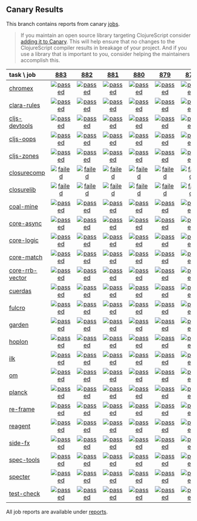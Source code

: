 ## Canary Results

This branch contains reports from canary [jobs](https://github.com/cljs-oss/canary/tree/jobs).

> If you maintain an open source library targeting ClojureScript consider [adding it to Canary](https://github.com/cljs-oss/canary/tree/master#how-to-participate). This will help ensure that no changes to the ClojureScript compiler results in breakage of your project. And if you use a library that is important to you, consider helping the maintainers accomplish this.

[//]: # (begin_overview_table)

| task \ job | <a href="reports/2019/04/21/job-000883-1.10.525-95b13de" title="job #883 finished on 2019-04-21">883</a> | <a href="reports/2019/04/20/job-000882-1.10.525-95b13de" title="job #882 finished on 2019-04-20">882</a> | <a href="reports/2019/04/19/job-000881-1.10.525-95b13de" title="job #881 finished on 2019-04-19">881</a> | <a href="reports/2019/04/18/job-000880-1.10.525-95b13de" title="job #880 finished on 2019-04-18">880</a> | <a href="reports/2019/04/17/job-000879-1.10.525-95b13de" title="job #879 finished on 2019-04-17">879</a> | <a href="reports/2019/04/16/job-000878-1.10.525-95b13de" title="job #878 finished on 2019-04-16">878</a> | <a href="reports/2019/04/16/job-000877-1.10.526-87d0681" title="job #877 finished on 2019-04-16">877</a> | <a href="reports/2019/04/15/job-000876-1.10.525-95b13de" title="job #876 finished on 2019-04-15">876</a> | <a href="reports/2019/04/14/job-000875-1.10.525-95b13de" title="job #875 finished on 2019-04-14">875</a> | <a href="reports/2019/04/13/job-000874-1.10.525-95b13de" title="job #874 finished on 2019-04-13">874</a> |
| :--- | :---: | :---: | :---: | :---: | :---: | :---: | :---: | :---: | :---: | :---: |
| [chromex](https://github.com/binaryage/chromex) | <a href="reports/2019/04/21/job-000883-1.10.525-95b13de#-chromex"><img title="passed" src="http://box.binaryage.com/s-passed.svg"><a> | <a href="reports/2019/04/20/job-000882-1.10.525-95b13de#-chromex"><img title="passed" src="http://box.binaryage.com/s-passed.svg"><a> | <a href="reports/2019/04/19/job-000881-1.10.525-95b13de#-chromex"><img title="passed" src="http://box.binaryage.com/s-passed.svg"><a> | <a href="reports/2019/04/18/job-000880-1.10.525-95b13de#-chromex"><img title="passed" src="http://box.binaryage.com/s-passed.svg"><a> | <a href="reports/2019/04/17/job-000879-1.10.525-95b13de#-chromex"><img title="passed" src="http://box.binaryage.com/s-passed.svg"><a> | <a href="reports/2019/04/16/job-000878-1.10.525-95b13de#-chromex"><img title="passed" src="http://box.binaryage.com/s-passed.svg"><a> | <a href="reports/2019/04/16/job-000877-1.10.526-87d0681#-chromex"><img title="passed" src="http://box.binaryage.com/s-passed.svg"><a> | <a href="reports/2019/04/15/job-000876-1.10.525-95b13de#-chromex"><img title="passed" src="http://box.binaryage.com/s-passed.svg"><a> | <a href="reports/2019/04/14/job-000875-1.10.525-95b13de#-chromex"><img title="passed" src="http://box.binaryage.com/s-passed.svg"><a> | <a href="reports/2019/04/13/job-000874-1.10.525-95b13de#-chromex"><img title="passed" src="http://box.binaryage.com/s-passed.svg"><a> |
| [clara-rules](https://github.com/cerner/clara-rules) | <a href="reports/2019/04/21/job-000883-1.10.525-95b13de#-clara-rules"><img title="passed" src="http://box.binaryage.com/s-passed.svg"><a> | <a href="reports/2019/04/20/job-000882-1.10.525-95b13de#-clara-rules"><img title="passed" src="http://box.binaryage.com/s-passed.svg"><a> | <a href="reports/2019/04/19/job-000881-1.10.525-95b13de#-clara-rules"><img title="passed" src="http://box.binaryage.com/s-passed.svg"><a> | <a href="reports/2019/04/18/job-000880-1.10.525-95b13de#-clara-rules"><img title="passed" src="http://box.binaryage.com/s-passed.svg"><a> | <a href="reports/2019/04/17/job-000879-1.10.525-95b13de#-clara-rules"><img title="passed" src="http://box.binaryage.com/s-passed.svg"><a> | <a href="reports/2019/04/16/job-000878-1.10.525-95b13de#-clara-rules"><img title="passed" src="http://box.binaryage.com/s-passed.svg"><a> | <a href="reports/2019/04/16/job-000877-1.10.526-87d0681#-clara-rules"><img title="passed" src="http://box.binaryage.com/s-passed.svg"><a> | <a href="reports/2019/04/15/job-000876-1.10.525-95b13de#-clara-rules"><img title="passed" src="http://box.binaryage.com/s-passed.svg"><a> | <a href="reports/2019/04/14/job-000875-1.10.525-95b13de#-clara-rules"><img title="passed" src="http://box.binaryage.com/s-passed.svg"><a> | <a href="reports/2019/04/13/job-000874-1.10.525-95b13de#-clara-rules"><img title="passed" src="http://box.binaryage.com/s-passed.svg"><a> |
| [cljs-devtools](https://github.com/binaryage/cljs-devtools) | <a href="reports/2019/04/21/job-000883-1.10.525-95b13de#-cljs-devtools"><img title="passed" src="http://box.binaryage.com/s-passed.svg"><a> | <a href="reports/2019/04/20/job-000882-1.10.525-95b13de#-cljs-devtools"><img title="passed" src="http://box.binaryage.com/s-passed.svg"><a> | <a href="reports/2019/04/19/job-000881-1.10.525-95b13de#-cljs-devtools"><img title="passed" src="http://box.binaryage.com/s-passed.svg"><a> | <a href="reports/2019/04/18/job-000880-1.10.525-95b13de#-cljs-devtools"><img title="passed" src="http://box.binaryage.com/s-passed.svg"><a> | <a href="reports/2019/04/17/job-000879-1.10.525-95b13de#-cljs-devtools"><img title="passed" src="http://box.binaryage.com/s-passed.svg"><a> | <a href="reports/2019/04/16/job-000878-1.10.525-95b13de#-cljs-devtools"><img title="passed" src="http://box.binaryage.com/s-passed.svg"><a> | <a href="reports/2019/04/16/job-000877-1.10.526-87d0681#-cljs-devtools"><img title="passed" src="http://box.binaryage.com/s-passed.svg"><a> | <a href="reports/2019/04/15/job-000876-1.10.525-95b13de#-cljs-devtools"><img title="passed" src="http://box.binaryage.com/s-passed.svg"><a> | <a href="reports/2019/04/14/job-000875-1.10.525-95b13de#-cljs-devtools"><img title="passed" src="http://box.binaryage.com/s-passed.svg"><a> | <a href="reports/2019/04/13/job-000874-1.10.525-95b13de#-cljs-devtools"><img title="passed" src="http://box.binaryage.com/s-passed.svg"><a> |
| [cljs-oops](https://github.com/binaryage/cljs-oops) | <a href="reports/2019/04/21/job-000883-1.10.525-95b13de#-cljs-oops"><img title="passed" src="http://box.binaryage.com/s-passed.svg"><a> | <a href="reports/2019/04/20/job-000882-1.10.525-95b13de#-cljs-oops"><img title="passed" src="http://box.binaryage.com/s-passed.svg"><a> | <a href="reports/2019/04/19/job-000881-1.10.525-95b13de#-cljs-oops"><img title="passed" src="http://box.binaryage.com/s-passed.svg"><a> | <a href="reports/2019/04/18/job-000880-1.10.525-95b13de#-cljs-oops"><img title="passed" src="http://box.binaryage.com/s-passed.svg"><a> | <a href="reports/2019/04/17/job-000879-1.10.525-95b13de#-cljs-oops"><img title="passed" src="http://box.binaryage.com/s-passed.svg"><a> | <a href="reports/2019/04/16/job-000878-1.10.525-95b13de#-cljs-oops"><img title="passed" src="http://box.binaryage.com/s-passed.svg"><a> | <a href="reports/2019/04/16/job-000877-1.10.526-87d0681#-cljs-oops"><img title="passed" src="http://box.binaryage.com/s-passed.svg"><a> | <a href="reports/2019/04/15/job-000876-1.10.525-95b13de#-cljs-oops"><img title="passed" src="http://box.binaryage.com/s-passed.svg"><a> | <a href="reports/2019/04/14/job-000875-1.10.525-95b13de#-cljs-oops"><img title="passed" src="http://box.binaryage.com/s-passed.svg"><a> | <a href="reports/2019/04/13/job-000874-1.10.525-95b13de#-cljs-oops"><img title="passed" src="http://box.binaryage.com/s-passed.svg"><a> |
| [cljs-zones](https://github.com/binaryage/cljs-zones) | <a href="reports/2019/04/21/job-000883-1.10.525-95b13de#-cljs-zones"><img title="passed" src="http://box.binaryage.com/s-passed.svg"><a> | <a href="reports/2019/04/20/job-000882-1.10.525-95b13de#-cljs-zones"><img title="passed" src="http://box.binaryage.com/s-passed.svg"><a> | <a href="reports/2019/04/19/job-000881-1.10.525-95b13de#-cljs-zones"><img title="passed" src="http://box.binaryage.com/s-passed.svg"><a> | <a href="reports/2019/04/18/job-000880-1.10.525-95b13de#-cljs-zones"><img title="passed" src="http://box.binaryage.com/s-passed.svg"><a> | <a href="reports/2019/04/17/job-000879-1.10.525-95b13de#-cljs-zones"><img title="passed" src="http://box.binaryage.com/s-passed.svg"><a> | <a href="reports/2019/04/16/job-000878-1.10.525-95b13de#-cljs-zones"><img title="passed" src="http://box.binaryage.com/s-passed.svg"><a> | <a href="reports/2019/04/16/job-000877-1.10.526-87d0681#-cljs-zones"><img title="passed" src="http://box.binaryage.com/s-passed.svg"><a> | <a href="reports/2019/04/15/job-000876-1.10.525-95b13de#-cljs-zones"><img title="passed" src="http://box.binaryage.com/s-passed.svg"><a> | <a href="reports/2019/04/14/job-000875-1.10.525-95b13de#-cljs-zones"><img title="passed" src="http://box.binaryage.com/s-passed.svg"><a> | <a href="reports/2019/04/13/job-000874-1.10.525-95b13de#-cljs-zones"><img title="passed" src="http://box.binaryage.com/s-passed.svg"><a> |
| [closurecomp](https://github.com/mfikes/closurecomp) | <a href="reports/2019/04/21/job-000883-1.10.525-95b13de#-closurecomp"><img title="failed" src="http://box.binaryage.com/s-failed.svg"><a> | <a href="reports/2019/04/20/job-000882-1.10.525-95b13de#-closurecomp"><img title="failed" src="http://box.binaryage.com/s-failed.svg"><a> | <a href="reports/2019/04/19/job-000881-1.10.525-95b13de#-closurecomp"><img title="failed" src="http://box.binaryage.com/s-failed.svg"><a> | <a href="reports/2019/04/18/job-000880-1.10.525-95b13de#-closurecomp"><img title="failed" src="http://box.binaryage.com/s-failed.svg"><a> | <a href="reports/2019/04/17/job-000879-1.10.525-95b13de#-closurecomp"><img title="failed" src="http://box.binaryage.com/s-failed.svg"><a> | <a href="reports/2019/04/16/job-000878-1.10.525-95b13de#-closurecomp"><img title="failed" src="http://box.binaryage.com/s-failed.svg"><a> | <a href="reports/2019/04/16/job-000877-1.10.526-87d0681#-closurecomp"><img title="failed" src="http://box.binaryage.com/s-failed.svg"><a> | <a href="reports/2019/04/15/job-000876-1.10.525-95b13de#-closurecomp"><img title="failed" src="http://box.binaryage.com/s-failed.svg"><a> | <a href="reports/2019/04/14/job-000875-1.10.525-95b13de#-closurecomp"><img title="failed" src="http://box.binaryage.com/s-failed.svg"><a> | <a href="reports/2019/04/13/job-000874-1.10.525-95b13de#-closurecomp"><img title="failed" src="http://box.binaryage.com/s-failed.svg"><a> |
| [closurelib](https://github.com/mfikes/closurelib) | <a href="reports/2019/04/21/job-000883-1.10.525-95b13de#-closurelib"><img title="failed" src="http://box.binaryage.com/s-failed.svg"><a> | <a href="reports/2019/04/20/job-000882-1.10.525-95b13de#-closurelib"><img title="failed" src="http://box.binaryage.com/s-failed.svg"><a> | <a href="reports/2019/04/19/job-000881-1.10.525-95b13de#-closurelib"><img title="failed" src="http://box.binaryage.com/s-failed.svg"><a> | <a href="reports/2019/04/18/job-000880-1.10.525-95b13de#-closurelib"><img title="failed" src="http://box.binaryage.com/s-failed.svg"><a> | <a href="reports/2019/04/17/job-000879-1.10.525-95b13de#-closurelib"><img title="failed" src="http://box.binaryage.com/s-failed.svg"><a> | <a href="reports/2019/04/16/job-000878-1.10.525-95b13de#-closurelib"><img title="failed" src="http://box.binaryage.com/s-failed.svg"><a> | <a href="reports/2019/04/16/job-000877-1.10.526-87d0681#-closurelib"><img title="failed" src="http://box.binaryage.com/s-failed.svg"><a> | <a href="reports/2019/04/15/job-000876-1.10.525-95b13de#-closurelib"><img title="failed" src="http://box.binaryage.com/s-failed.svg"><a> | <a href="reports/2019/04/14/job-000875-1.10.525-95b13de#-closurelib"><img title="failed" src="http://box.binaryage.com/s-failed.svg"><a> | <a href="reports/2019/04/13/job-000874-1.10.525-95b13de#-closurelib"><img title="failed" src="http://box.binaryage.com/s-failed.svg"><a> |
| [coal-mine](https://github.com/mfikes/coal-mine) | <a href="reports/2019/04/21/job-000883-1.10.525-95b13de#-coal-mine"><img title="passed" src="http://box.binaryage.com/s-passed.svg"><a> | <a href="reports/2019/04/20/job-000882-1.10.525-95b13de#-coal-mine"><img title="passed" src="http://box.binaryage.com/s-passed.svg"><a> | <a href="reports/2019/04/19/job-000881-1.10.525-95b13de#-coal-mine"><img title="passed" src="http://box.binaryage.com/s-passed.svg"><a> | <a href="reports/2019/04/18/job-000880-1.10.525-95b13de#-coal-mine"><img title="passed" src="http://box.binaryage.com/s-passed.svg"><a> | <a href="reports/2019/04/17/job-000879-1.10.525-95b13de#-coal-mine"><img title="passed" src="http://box.binaryage.com/s-passed.svg"><a> | <a href="reports/2019/04/16/job-000878-1.10.525-95b13de#-coal-mine"><img title="passed" src="http://box.binaryage.com/s-passed.svg"><a> | <a href="reports/2019/04/16/job-000877-1.10.526-87d0681#-coal-mine"><img title="passed" src="http://box.binaryage.com/s-passed.svg"><a> | <a href="reports/2019/04/15/job-000876-1.10.525-95b13de#-coal-mine"><img title="passed" src="http://box.binaryage.com/s-passed.svg"><a> | <a href="reports/2019/04/14/job-000875-1.10.525-95b13de#-coal-mine"><img title="passed" src="http://box.binaryage.com/s-passed.svg"><a> | <a href="reports/2019/04/13/job-000874-1.10.525-95b13de#-coal-mine"><img title="passed" src="http://box.binaryage.com/s-passed.svg"><a> |
| [core-async](https://github.com/clojure/core.async) | <a href="reports/2019/04/21/job-000883-1.10.525-95b13de#-core-async"><img title="passed" src="http://box.binaryage.com/s-passed.svg"><a> | <a href="reports/2019/04/20/job-000882-1.10.525-95b13de#-core-async"><img title="passed" src="http://box.binaryage.com/s-passed.svg"><a> | <a href="reports/2019/04/19/job-000881-1.10.525-95b13de#-core-async"><img title="passed" src="http://box.binaryage.com/s-passed.svg"><a> | <a href="reports/2019/04/18/job-000880-1.10.525-95b13de#-core-async"><img title="passed" src="http://box.binaryage.com/s-passed.svg"><a> | <a href="reports/2019/04/17/job-000879-1.10.525-95b13de#-core-async"><img title="passed" src="http://box.binaryage.com/s-passed.svg"><a> | <a href="reports/2019/04/16/job-000878-1.10.525-95b13de#-core-async"><img title="passed" src="http://box.binaryage.com/s-passed.svg"><a> | <a href="reports/2019/04/16/job-000877-1.10.526-87d0681#-core-async"><img title="passed" src="http://box.binaryage.com/s-passed.svg"><a> | <a href="reports/2019/04/15/job-000876-1.10.525-95b13de#-core-async"><img title="passed" src="http://box.binaryage.com/s-passed.svg"><a> | <a href="reports/2019/04/14/job-000875-1.10.525-95b13de#-core-async"><img title="passed" src="http://box.binaryage.com/s-passed.svg"><a> | <a href="reports/2019/04/13/job-000874-1.10.525-95b13de#-core-async"><img title="passed" src="http://box.binaryage.com/s-passed.svg"><a> |
| [core-logic](https://github.com/clojure/core.logic) | <a href="reports/2019/04/21/job-000883-1.10.525-95b13de#-core-logic"><img title="passed" src="http://box.binaryage.com/s-passed.svg"><a> | <a href="reports/2019/04/20/job-000882-1.10.525-95b13de#-core-logic"><img title="passed" src="http://box.binaryage.com/s-passed.svg"><a> | <a href="reports/2019/04/19/job-000881-1.10.525-95b13de#-core-logic"><img title="passed" src="http://box.binaryage.com/s-passed.svg"><a> | <a href="reports/2019/04/18/job-000880-1.10.525-95b13de#-core-logic"><img title="passed" src="http://box.binaryage.com/s-passed.svg"><a> | <a href="reports/2019/04/17/job-000879-1.10.525-95b13de#-core-logic"><img title="passed" src="http://box.binaryage.com/s-passed.svg"><a> | <a href="reports/2019/04/16/job-000878-1.10.525-95b13de#-core-logic"><img title="passed" src="http://box.binaryage.com/s-passed.svg"><a> | <a href="reports/2019/04/16/job-000877-1.10.526-87d0681#-core-logic"><img title="passed" src="http://box.binaryage.com/s-passed.svg"><a> | <a href="reports/2019/04/15/job-000876-1.10.525-95b13de#-core-logic"><img title="passed" src="http://box.binaryage.com/s-passed.svg"><a> | <a href="reports/2019/04/14/job-000875-1.10.525-95b13de#-core-logic"><img title="passed" src="http://box.binaryage.com/s-passed.svg"><a> | <a href="reports/2019/04/13/job-000874-1.10.525-95b13de#-core-logic"><img title="passed" src="http://box.binaryage.com/s-passed.svg"><a> |
| [core-match](https://github.com/clojure/core.match) | <a href="reports/2019/04/21/job-000883-1.10.525-95b13de#-core-match"><img title="passed" src="http://box.binaryage.com/s-passed.svg"><a> | <a href="reports/2019/04/20/job-000882-1.10.525-95b13de#-core-match"><img title="passed" src="http://box.binaryage.com/s-passed.svg"><a> | <a href="reports/2019/04/19/job-000881-1.10.525-95b13de#-core-match"><img title="passed" src="http://box.binaryage.com/s-passed.svg"><a> | <a href="reports/2019/04/18/job-000880-1.10.525-95b13de#-core-match"><img title="passed" src="http://box.binaryage.com/s-passed.svg"><a> | <a href="reports/2019/04/17/job-000879-1.10.525-95b13de#-core-match"><img title="passed" src="http://box.binaryage.com/s-passed.svg"><a> | <a href="reports/2019/04/16/job-000878-1.10.525-95b13de#-core-match"><img title="passed" src="http://box.binaryage.com/s-passed.svg"><a> | <a href="reports/2019/04/16/job-000877-1.10.526-87d0681#-core-match"><img title="passed" src="http://box.binaryage.com/s-passed.svg"><a> | <a href="reports/2019/04/15/job-000876-1.10.525-95b13de#-core-match"><img title="passed" src="http://box.binaryage.com/s-passed.svg"><a> | <a href="reports/2019/04/14/job-000875-1.10.525-95b13de#-core-match"><img title="passed" src="http://box.binaryage.com/s-passed.svg"><a> | <a href="reports/2019/04/13/job-000874-1.10.525-95b13de#-core-match"><img title="passed" src="http://box.binaryage.com/s-passed.svg"><a> |
| [core-rrb-vector](https://github.com/clojure/core.rrb-vector) | <a href="reports/2019/04/21/job-000883-1.10.525-95b13de#-core-rrb-vector"><img title="passed" src="http://box.binaryage.com/s-passed.svg"><a> | <a href="reports/2019/04/20/job-000882-1.10.525-95b13de#-core-rrb-vector"><img title="passed" src="http://box.binaryage.com/s-passed.svg"><a> | <a href="reports/2019/04/19/job-000881-1.10.525-95b13de#-core-rrb-vector"><img title="passed" src="http://box.binaryage.com/s-passed.svg"><a> | <a href="reports/2019/04/18/job-000880-1.10.525-95b13de#-core-rrb-vector"><img title="passed" src="http://box.binaryage.com/s-passed.svg"><a> | <a href="reports/2019/04/17/job-000879-1.10.525-95b13de#-core-rrb-vector"><img title="passed" src="http://box.binaryage.com/s-passed.svg"><a> | <a href="reports/2019/04/16/job-000878-1.10.525-95b13de#-core-rrb-vector"><img title="passed" src="http://box.binaryage.com/s-passed.svg"><a> | <a href="reports/2019/04/16/job-000877-1.10.526-87d0681#-core-rrb-vector"><img title="passed" src="http://box.binaryage.com/s-passed.svg"><a> | <a href="reports/2019/04/15/job-000876-1.10.525-95b13de#-core-rrb-vector"><img title="passed" src="http://box.binaryage.com/s-passed.svg"><a> | <a href="reports/2019/04/14/job-000875-1.10.525-95b13de#-core-rrb-vector"><img title="passed" src="http://box.binaryage.com/s-passed.svg"><a> | <a href="reports/2019/04/13/job-000874-1.10.525-95b13de#-core-rrb-vector"><img title="passed" src="http://box.binaryage.com/s-passed.svg"><a> |
| [cuerdas](https://github.com/funcool/cuerdas) | <a href="reports/2019/04/21/job-000883-1.10.525-95b13de#-cuerdas"><img title="passed" src="http://box.binaryage.com/s-passed.svg"><a> | <a href="reports/2019/04/20/job-000882-1.10.525-95b13de#-cuerdas"><img title="passed" src="http://box.binaryage.com/s-passed.svg"><a> | <a href="reports/2019/04/19/job-000881-1.10.525-95b13de#-cuerdas"><img title="passed" src="http://box.binaryage.com/s-passed.svg"><a> | <a href="reports/2019/04/18/job-000880-1.10.525-95b13de#-cuerdas"><img title="passed" src="http://box.binaryage.com/s-passed.svg"><a> | <a href="reports/2019/04/17/job-000879-1.10.525-95b13de#-cuerdas"><img title="passed" src="http://box.binaryage.com/s-passed.svg"><a> | <a href="reports/2019/04/16/job-000878-1.10.525-95b13de#-cuerdas"><img title="passed" src="http://box.binaryage.com/s-passed.svg"><a> | <a href="reports/2019/04/16/job-000877-1.10.526-87d0681#-cuerdas"><img title="passed" src="http://box.binaryage.com/s-passed.svg"><a> | <a href="reports/2019/04/15/job-000876-1.10.525-95b13de#-cuerdas"><img title="passed" src="http://box.binaryage.com/s-passed.svg"><a> | <a href="reports/2019/04/14/job-000875-1.10.525-95b13de#-cuerdas"><img title="passed" src="http://box.binaryage.com/s-passed.svg"><a> | <a href="reports/2019/04/13/job-000874-1.10.525-95b13de#-cuerdas"><img title="passed" src="http://box.binaryage.com/s-passed.svg"><a> |
| [fulcro](https://github.com/fulcrologic/fulcro) | <a href="reports/2019/04/21/job-000883-1.10.525-95b13de#-fulcro"><img title="passed" src="http://box.binaryage.com/s-passed.svg"><a> | <a href="reports/2019/04/20/job-000882-1.10.525-95b13de#-fulcro"><img title="passed" src="http://box.binaryage.com/s-passed.svg"><a> | <a href="reports/2019/04/19/job-000881-1.10.525-95b13de#-fulcro"><img title="passed" src="http://box.binaryage.com/s-passed.svg"><a> | <a href="reports/2019/04/18/job-000880-1.10.525-95b13de#-fulcro"><img title="passed" src="http://box.binaryage.com/s-passed.svg"><a> | <a href="reports/2019/04/17/job-000879-1.10.525-95b13de#-fulcro"><img title="passed" src="http://box.binaryage.com/s-passed.svg"><a> | <a href="reports/2019/04/16/job-000878-1.10.525-95b13de#-fulcro"><img title="passed" src="http://box.binaryage.com/s-passed.svg"><a> | <a href="reports/2019/04/16/job-000877-1.10.526-87d0681#-fulcro"><img title="passed" src="http://box.binaryage.com/s-passed.svg"><a> | <a href="reports/2019/04/15/job-000876-1.10.525-95b13de#-fulcro"><img title="passed" src="http://box.binaryage.com/s-passed.svg"><a> | <a href="reports/2019/04/14/job-000875-1.10.525-95b13de#-fulcro"><img title="passed" src="http://box.binaryage.com/s-passed.svg"><a> | <a href="reports/2019/04/13/job-000874-1.10.525-95b13de#-fulcro"><img title="passed" src="http://box.binaryage.com/s-passed.svg"><a> |
| [garden](https://github.com/noprompt/garden) | <a href="reports/2019/04/21/job-000883-1.10.525-95b13de#-garden"><img title="passed" src="http://box.binaryage.com/s-passed.svg"><a> | <a href="reports/2019/04/20/job-000882-1.10.525-95b13de#-garden"><img title="passed" src="http://box.binaryage.com/s-passed.svg"><a> | <a href="reports/2019/04/19/job-000881-1.10.525-95b13de#-garden"><img title="passed" src="http://box.binaryage.com/s-passed.svg"><a> | <a href="reports/2019/04/18/job-000880-1.10.525-95b13de#-garden"><img title="passed" src="http://box.binaryage.com/s-passed.svg"><a> | <a href="reports/2019/04/17/job-000879-1.10.525-95b13de#-garden"><img title="passed" src="http://box.binaryage.com/s-passed.svg"><a> | <a href="reports/2019/04/16/job-000878-1.10.525-95b13de#-garden"><img title="passed" src="http://box.binaryage.com/s-passed.svg"><a> | <a href="reports/2019/04/16/job-000877-1.10.526-87d0681#-garden"><img title="passed" src="http://box.binaryage.com/s-passed.svg"><a> | <a href="reports/2019/04/15/job-000876-1.10.525-95b13de#-garden"><img title="passed" src="http://box.binaryage.com/s-passed.svg"><a> | <a href="reports/2019/04/14/job-000875-1.10.525-95b13de#-garden"><img title="passed" src="http://box.binaryage.com/s-passed.svg"><a> | <a href="reports/2019/04/13/job-000874-1.10.525-95b13de#-garden"><img title="passed" src="http://box.binaryage.com/s-passed.svg"><a> |
| [hoplon](https://github.com/hoplon/hoplon) | <a href="reports/2019/04/21/job-000883-1.10.525-95b13de#-hoplon"><img title="passed" src="http://box.binaryage.com/s-passed.svg"><a> | <a href="reports/2019/04/20/job-000882-1.10.525-95b13de#-hoplon"><img title="passed" src="http://box.binaryage.com/s-passed.svg"><a> | <a href="reports/2019/04/19/job-000881-1.10.525-95b13de#-hoplon"><img title="passed" src="http://box.binaryage.com/s-passed.svg"><a> | <a href="reports/2019/04/18/job-000880-1.10.525-95b13de#-hoplon"><img title="passed" src="http://box.binaryage.com/s-passed.svg"><a> | <a href="reports/2019/04/17/job-000879-1.10.525-95b13de#-hoplon"><img title="passed" src="http://box.binaryage.com/s-passed.svg"><a> | <a href="reports/2019/04/16/job-000878-1.10.525-95b13de#-hoplon"><img title="passed" src="http://box.binaryage.com/s-passed.svg"><a> | <a href="reports/2019/04/16/job-000877-1.10.526-87d0681#-hoplon"><img title="passed" src="http://box.binaryage.com/s-passed.svg"><a> | <a href="reports/2019/04/15/job-000876-1.10.525-95b13de#-hoplon"><img title="passed" src="http://box.binaryage.com/s-passed.svg"><a> | <a href="reports/2019/04/14/job-000875-1.10.525-95b13de#-hoplon"><img title="passed" src="http://box.binaryage.com/s-passed.svg"><a> | <a href="reports/2019/04/13/job-000874-1.10.525-95b13de#-hoplon"><img title="passed" src="http://box.binaryage.com/s-passed.svg"><a> |
| [ilk](https://github.com/mfikes/ilk) | <a href="reports/2019/04/21/job-000883-1.10.525-95b13de#-ilk"><img title="passed" src="http://box.binaryage.com/s-passed.svg"><a> | <a href="reports/2019/04/20/job-000882-1.10.525-95b13de#-ilk"><img title="passed" src="http://box.binaryage.com/s-passed.svg"><a> | <a href="reports/2019/04/19/job-000881-1.10.525-95b13de#-ilk"><img title="passed" src="http://box.binaryage.com/s-passed.svg"><a> | <a href="reports/2019/04/18/job-000880-1.10.525-95b13de#-ilk"><img title="passed" src="http://box.binaryage.com/s-passed.svg"><a> | <a href="reports/2019/04/17/job-000879-1.10.525-95b13de#-ilk"><img title="passed" src="http://box.binaryage.com/s-passed.svg"><a> | <a href="reports/2019/04/16/job-000878-1.10.525-95b13de#-ilk"><img title="passed" src="http://box.binaryage.com/s-passed.svg"><a> | <a href="reports/2019/04/16/job-000877-1.10.526-87d0681#-ilk"><img title="passed" src="http://box.binaryage.com/s-passed.svg"><a> | <a href="reports/2019/04/15/job-000876-1.10.525-95b13de#-ilk"><img title="passed" src="http://box.binaryage.com/s-passed.svg"><a> | <a href="reports/2019/04/14/job-000875-1.10.525-95b13de#-ilk"><img title="passed" src="http://box.binaryage.com/s-passed.svg"><a> | <a href="reports/2019/04/13/job-000874-1.10.525-95b13de#-ilk"><img title="passed" src="http://box.binaryage.com/s-passed.svg"><a> |
| [om](https://github.com/omcljs/om) | <a href="reports/2019/04/21/job-000883-1.10.525-95b13de#-om"><img title="passed" src="http://box.binaryage.com/s-passed.svg"><a> | <a href="reports/2019/04/20/job-000882-1.10.525-95b13de#-om"><img title="passed" src="http://box.binaryage.com/s-passed.svg"><a> | <a href="reports/2019/04/19/job-000881-1.10.525-95b13de#-om"><img title="passed" src="http://box.binaryage.com/s-passed.svg"><a> | <a href="reports/2019/04/18/job-000880-1.10.525-95b13de#-om"><img title="passed" src="http://box.binaryage.com/s-passed.svg"><a> | <a href="reports/2019/04/17/job-000879-1.10.525-95b13de#-om"><img title="passed" src="http://box.binaryage.com/s-passed.svg"><a> | <a href="reports/2019/04/16/job-000878-1.10.525-95b13de#-om"><img title="passed" src="http://box.binaryage.com/s-passed.svg"><a> | <a href="reports/2019/04/16/job-000877-1.10.526-87d0681#-om"><img title="passed" src="http://box.binaryage.com/s-passed.svg"><a> | <a href="reports/2019/04/15/job-000876-1.10.525-95b13de#-om"><img title="passed" src="http://box.binaryage.com/s-passed.svg"><a> | <a href="reports/2019/04/14/job-000875-1.10.525-95b13de#-om"><img title="passed" src="http://box.binaryage.com/s-passed.svg"><a> | <a href="reports/2019/04/13/job-000874-1.10.525-95b13de#-om"><img title="passed" src="http://box.binaryage.com/s-passed.svg"><a> |
| [planck](https://github.com/planck-repl/planck) | <a href="reports/2019/04/21/job-000883-1.10.525-95b13de#-planck"><img title="passed" src="http://box.binaryage.com/s-passed.svg"><a> | <a href="reports/2019/04/20/job-000882-1.10.525-95b13de#-planck"><img title="passed" src="http://box.binaryage.com/s-passed.svg"><a> | <a href="reports/2019/04/19/job-000881-1.10.525-95b13de#-planck"><img title="passed" src="http://box.binaryage.com/s-passed.svg"><a> | <a href="reports/2019/04/18/job-000880-1.10.525-95b13de#-planck"><img title="passed" src="http://box.binaryage.com/s-passed.svg"><a> | <a href="reports/2019/04/17/job-000879-1.10.525-95b13de#-planck"><img title="passed" src="http://box.binaryage.com/s-passed.svg"><a> | <a href="reports/2019/04/16/job-000878-1.10.525-95b13de#-planck"><img title="passed" src="http://box.binaryage.com/s-passed.svg"><a> | <a href="reports/2019/04/16/job-000877-1.10.526-87d0681#-planck"><img title="passed" src="http://box.binaryage.com/s-passed.svg"><a> | <a href="reports/2019/04/15/job-000876-1.10.525-95b13de#-planck"><img title="passed" src="http://box.binaryage.com/s-passed.svg"><a> | <a href="reports/2019/04/14/job-000875-1.10.525-95b13de#-planck"><img title="passed" src="http://box.binaryage.com/s-passed.svg"><a> | <a href="reports/2019/04/13/job-000874-1.10.525-95b13de#-planck"><img title="passed" src="http://box.binaryage.com/s-passed.svg"><a> |
| [re-frame](https://github.com/Day8/re-frame) | <a href="reports/2019/04/21/job-000883-1.10.525-95b13de#-re-frame"><img title="passed" src="http://box.binaryage.com/s-passed.svg"><a> | <a href="reports/2019/04/20/job-000882-1.10.525-95b13de#-re-frame"><img title="passed" src="http://box.binaryage.com/s-passed.svg"><a> | <a href="reports/2019/04/19/job-000881-1.10.525-95b13de#-re-frame"><img title="passed" src="http://box.binaryage.com/s-passed.svg"><a> | <a href="reports/2019/04/18/job-000880-1.10.525-95b13de#-re-frame"><img title="passed" src="http://box.binaryage.com/s-passed.svg"><a> | <a href="reports/2019/04/17/job-000879-1.10.525-95b13de#-re-frame"><img title="passed" src="http://box.binaryage.com/s-passed.svg"><a> | <a href="reports/2019/04/16/job-000878-1.10.525-95b13de#-re-frame"><img title="passed" src="http://box.binaryage.com/s-passed.svg"><a> | <a href="reports/2019/04/16/job-000877-1.10.526-87d0681#-re-frame"><img title="passed" src="http://box.binaryage.com/s-passed.svg"><a> | <a href="reports/2019/04/15/job-000876-1.10.525-95b13de#-re-frame"><img title="passed" src="http://box.binaryage.com/s-passed.svg"><a> | <a href="reports/2019/04/14/job-000875-1.10.525-95b13de#-re-frame"><img title="passed" src="http://box.binaryage.com/s-passed.svg"><a> | <a href="reports/2019/04/13/job-000874-1.10.525-95b13de#-re-frame"><img title="passed" src="http://box.binaryage.com/s-passed.svg"><a> |
| [reagent](https://github.com/reagent-project/reagent) | <a href="reports/2019/04/21/job-000883-1.10.525-95b13de#-reagent"><img title="passed" src="http://box.binaryage.com/s-passed.svg"><a> | <a href="reports/2019/04/20/job-000882-1.10.525-95b13de#-reagent"><img title="passed" src="http://box.binaryage.com/s-passed.svg"><a> | <a href="reports/2019/04/19/job-000881-1.10.525-95b13de#-reagent"><img title="passed" src="http://box.binaryage.com/s-passed.svg"><a> | <a href="reports/2019/04/18/job-000880-1.10.525-95b13de#-reagent"><img title="passed" src="http://box.binaryage.com/s-passed.svg"><a> | <a href="reports/2019/04/17/job-000879-1.10.525-95b13de#-reagent"><img title="passed" src="http://box.binaryage.com/s-passed.svg"><a> | <a href="reports/2019/04/16/job-000878-1.10.525-95b13de#-reagent"><img title="passed" src="http://box.binaryage.com/s-passed.svg"><a> | <a href="reports/2019/04/16/job-000877-1.10.526-87d0681#-reagent"><img title="passed" src="http://box.binaryage.com/s-passed.svg"><a> | <a href="reports/2019/04/15/job-000876-1.10.525-95b13de#-reagent"><img title="passed" src="http://box.binaryage.com/s-passed.svg"><a> | <a href="reports/2019/04/14/job-000875-1.10.525-95b13de#-reagent"><img title="passed" src="http://box.binaryage.com/s-passed.svg"><a> | <a href="reports/2019/04/13/job-000874-1.10.525-95b13de#-reagent"><img title="passed" src="http://box.binaryage.com/s-passed.svg"><a> |
| [side-fx](https://github.com/cljsrn/side-fx) | <a href="reports/2019/04/21/job-000883-1.10.525-95b13de#-side-fx"><img title="passed" src="http://box.binaryage.com/s-passed.svg"><a> | <a href="reports/2019/04/20/job-000882-1.10.525-95b13de#-side-fx"><img title="passed" src="http://box.binaryage.com/s-passed.svg"><a> | <a href="reports/2019/04/19/job-000881-1.10.525-95b13de#-side-fx"><img title="passed" src="http://box.binaryage.com/s-passed.svg"><a> | <a href="reports/2019/04/18/job-000880-1.10.525-95b13de#-side-fx"><img title="passed" src="http://box.binaryage.com/s-passed.svg"><a> | <a href="reports/2019/04/17/job-000879-1.10.525-95b13de#-side-fx"><img title="passed" src="http://box.binaryage.com/s-passed.svg"><a> | <a href="reports/2019/04/16/job-000878-1.10.525-95b13de#-side-fx"><img title="passed" src="http://box.binaryage.com/s-passed.svg"><a> | <a href="reports/2019/04/16/job-000877-1.10.526-87d0681#-side-fx"><img title="passed" src="http://box.binaryage.com/s-passed.svg"><a> | <a href="reports/2019/04/15/job-000876-1.10.525-95b13de#-side-fx"><img title="passed" src="http://box.binaryage.com/s-passed.svg"><a> | <a href="reports/2019/04/14/job-000875-1.10.525-95b13de#-side-fx"><img title="passed" src="http://box.binaryage.com/s-passed.svg"><a> | <a href="reports/2019/04/13/job-000874-1.10.525-95b13de#-side-fx"><img title="passed" src="http://box.binaryage.com/s-passed.svg"><a> |
| [spec-tools](https://github.com/metosin/spec-tools) | <a href="reports/2019/04/21/job-000883-1.10.525-95b13de#-spec-tools"><img title="passed" src="http://box.binaryage.com/s-passed.svg"><a> | <a href="reports/2019/04/20/job-000882-1.10.525-95b13de#-spec-tools"><img title="passed" src="http://box.binaryage.com/s-passed.svg"><a> | <a href="reports/2019/04/19/job-000881-1.10.525-95b13de#-spec-tools"><img title="passed" src="http://box.binaryage.com/s-passed.svg"><a> | <a href="reports/2019/04/18/job-000880-1.10.525-95b13de#-spec-tools"><img title="passed" src="http://box.binaryage.com/s-passed.svg"><a> | <a href="reports/2019/04/17/job-000879-1.10.525-95b13de#-spec-tools"><img title="passed" src="http://box.binaryage.com/s-passed.svg"><a> | <a href="reports/2019/04/16/job-000878-1.10.525-95b13de#-spec-tools"><img title="passed" src="http://box.binaryage.com/s-passed.svg"><a> | <a href="reports/2019/04/16/job-000877-1.10.526-87d0681#-spec-tools"><img title="passed" src="http://box.binaryage.com/s-passed.svg"><a> | <a href="reports/2019/04/15/job-000876-1.10.525-95b13de#-spec-tools"><img title="passed" src="http://box.binaryage.com/s-passed.svg"><a> | <a href="reports/2019/04/14/job-000875-1.10.525-95b13de#-spec-tools"><img title="passed" src="http://box.binaryage.com/s-passed.svg"><a> | <a href="reports/2019/04/13/job-000874-1.10.525-95b13de#-spec-tools"><img title="passed" src="http://box.binaryage.com/s-passed.svg"><a> |
| [specter](https://github.com/nathanmarz/specter) | <a href="reports/2019/04/21/job-000883-1.10.525-95b13de#-specter"><img title="passed" src="http://box.binaryage.com/s-passed.svg"><a> | <a href="reports/2019/04/20/job-000882-1.10.525-95b13de#-specter"><img title="passed" src="http://box.binaryage.com/s-passed.svg"><a> | <a href="reports/2019/04/19/job-000881-1.10.525-95b13de#-specter"><img title="passed" src="http://box.binaryage.com/s-passed.svg"><a> | <a href="reports/2019/04/18/job-000880-1.10.525-95b13de#-specter"><img title="passed" src="http://box.binaryage.com/s-passed.svg"><a> | <a href="reports/2019/04/17/job-000879-1.10.525-95b13de#-specter"><img title="passed" src="http://box.binaryage.com/s-passed.svg"><a> | <a href="reports/2019/04/16/job-000878-1.10.525-95b13de#-specter"><img title="passed" src="http://box.binaryage.com/s-passed.svg"><a> | <a href="reports/2019/04/16/job-000877-1.10.526-87d0681#-specter"><img title="passed" src="http://box.binaryage.com/s-passed.svg"><a> | <a href="reports/2019/04/15/job-000876-1.10.525-95b13de#-specter"><img title="passed" src="http://box.binaryage.com/s-passed.svg"><a> | <a href="reports/2019/04/14/job-000875-1.10.525-95b13de#-specter"><img title="passed" src="http://box.binaryage.com/s-passed.svg"><a> | <a href="reports/2019/04/13/job-000874-1.10.525-95b13de#-specter"><img title="passed" src="http://box.binaryage.com/s-passed.svg"><a> |
| [test-check](https://github.com/clojure/test.check) | <a href="reports/2019/04/21/job-000883-1.10.525-95b13de#-test-check"><img title="passed" src="http://box.binaryage.com/s-passed.svg"><a> | <a href="reports/2019/04/20/job-000882-1.10.525-95b13de#-test-check"><img title="passed" src="http://box.binaryage.com/s-passed.svg"><a> | <a href="reports/2019/04/19/job-000881-1.10.525-95b13de#-test-check"><img title="passed" src="http://box.binaryage.com/s-passed.svg"><a> | <a href="reports/2019/04/18/job-000880-1.10.525-95b13de#-test-check"><img title="passed" src="http://box.binaryage.com/s-passed.svg"><a> | <a href="reports/2019/04/17/job-000879-1.10.525-95b13de#-test-check"><img title="passed" src="http://box.binaryage.com/s-passed.svg"><a> | <a href="reports/2019/04/16/job-000878-1.10.525-95b13de#-test-check"><img title="passed" src="http://box.binaryage.com/s-passed.svg"><a> | <a href="reports/2019/04/16/job-000877-1.10.526-87d0681#-test-check"><img title="passed" src="http://box.binaryage.com/s-passed.svg"><a> | <a href="reports/2019/04/15/job-000876-1.10.525-95b13de#-test-check"><img title="passed" src="http://box.binaryage.com/s-passed.svg"><a> | <a href="reports/2019/04/14/job-000875-1.10.525-95b13de#-test-check"><img title="passed" src="http://box.binaryage.com/s-passed.svg"><a> | <a href="reports/2019/04/13/job-000874-1.10.525-95b13de#-test-check"><img title="passed" src="http://box.binaryage.com/s-passed.svg"><a> |

[//]: # (end_overview_table)

All job reports are available under [reports](reports).
